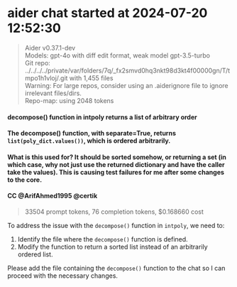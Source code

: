 
# aider chat started at 2024-07-20 12:52:30

> Aider v0.37.1-dev  
> Models: gpt-4o with diff edit format, weak model gpt-3.5-turbo  
> Git repo: ../../../../private/var/folders/7q/_fx2smvd0hq3nkt98d3kt4f00000gn/T/tmpo1h1vloj/.git with 1,455 files  
> Warning: For large repos, consider using an .aiderignore file to ignore irrelevant files/dirs.  
> Repo-map: using 2048 tokens  

#### decompose() function in intpoly returns a list of arbitrary order  
#### The decompose() function, with separate=True, returns `list(poly_dict.values())`, which is ordered arbitrarily.    
####   
#### What is this used for? It should be sorted somehow, or returning a set (in which case, why not just use the returned dictionary and have the caller take the values). This is causing test failures for me after some changes to the core.   
####   
#### CC @ArifAhmed1995 @certik  
> 33504 prompt tokens, 76 completion tokens, $0.168660 cost  

To address the issue with the `decompose()` function in `intpoly`, we need to:

1. Identify the file where the `decompose()` function is defined.
2. Modify the function to return a sorted list instead of an arbitrarily ordered list.

Please add the file containing the `decompose()` function to the chat so I can proceed with the necessary changes.

